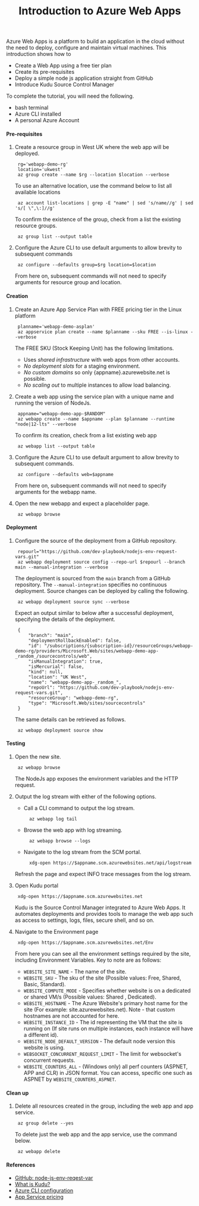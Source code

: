 ﻿---
title: Introduction to Azure Web Apps
---

Azure Web Apps is a platform to build an application in the cloud without the need to deploy, configure and maintain virtual machines. This introduction shows how to

- Create a Web App using a free tier plan
- Create its pre-requisites
- Deploy a simple node js application straight from GitHub
- Introduce Kudu Source Control Manager

To complete the tutorial, you will need the following.

- bash terminal
- Azure CLI installed
- A personal Azure Account

#### Pre-requisites

1. Create a resource group in West UK where the web app will be deployed.

        rg='webapp-demo-rg'
        location='ukwest'
        az group create --name $rg --location $location --verbose

    To use an alternative location, use the command below to list all available locations

        az account list-locations | grep -E "name" | sed 's/name//g' | sed 's/[ \",\:]//g'

    To confirm the existence of the group, check from a list the existing resource groups.

        az group list --output table

1. Configure the Azure CLI to use default arguments to allow brevity to subsequent commands
        
        az configure --defaults group=$rg location=$location

     From here on, subsequent commands will not need to specify arguments for resource group and location.

#### Creation

1. Create an Azure App Service Plan with FREE pricing tier in the Linux platform
 
        planname='webapp-demo-asplan'
        az appservice plan create --name $planname --sku FREE --is-linux --verbose

    The FREE SKU (Stock Keeping Unit) has the following limitations.

    - Uses _shared infrastructure_ with web apps from other accounts.
    - _No deployment slots_ for a staging environment.
    - _No custom domains_ so only {appname}.azurewebsite.net is possible.
    - _No scaling out_ to multiple instances to allow load balancing.

1. Create a web app using the service plan with a unique name and running the version of NodeJs.

        appname="webapp-demo-app-$RANDOM"
        az webapp create --name $appname --plan $planname --runtime "node|12-lts" --verbose

    To confirm its creation, check from a list existing web app

        az webapp list --output table

1. Configure the Azure CLI to use default argument to allow brevity to subsequent commands.
        
        az configure --defaults web=$appname
        
     From here on, subsequent commands will not need to specify arguments for the webapp name.

1. Open the new webapp and expect a placeholder page.

        az webapp browse

#### Deployment

1. Configure the source of the deployment from a GitHub repository.

        repourl="https://github.com/dev-playbook/nodejs-env-request-vars.git"
        az webapp deployment source config --repo-url $repourl --branch main --manual-integration --verbose

    The deployment is sourced from the <code>main</code> branch from a GitHub repository. The <code>--manual-integration</code> specifies no continuous deployment. Source changes can be deployed by calling the following.

        az webapp deployment source sync --verbose

    Expect an output similar to below after a successful deployment, specifying the details of the deployment.

        {
            "branch": "main",
            "deploymentRollbackEnabled": false,
            "id": "/subscriptions/{subscription-id}/resourceGroups/webapp-demo-rg/providers/Microsoft.Web/sites/webapp-demo-app-_random_/sourcecontrols/web",
            "isManualIntegration": true,
            "isMercurial": false,
            "kind": null,
            "location": "UK West",
            "name": "webapp-demo-app-_random_",
            "repoUrl": "https://github.com/dev-playbook/nodejs-env-request-vars.git",
            "resourceGroup": "webapp-demo-rg",
            "type": "Microsoft.Web/sites/sourcecontrols"
        }

    The same details can be retrieved as follows.

        az webapp deployment source show

#### Testing

1. Open the new site. 

        az webapp browse

    The NodeJs app exposes the environment variables and the HTTP request.

1. Output the log stream with either of the following options.

    - Call a CLI command to output the log stream.

            az webapp log tail

    - Browse the web app with log streaming.

            az webapp browse --logs

    - Navigate to the log stream from the SCM portal.

            xdg-open https://$appname.scm.azurewebsites.net/api/logstream

    Refresh the page and expect INFO trace messages from the log stream.

1. Open Kudu portal

        xdg-open https://$appname.scm.azurewebsites.net

    Kudu is the Source Control Manager integrated to Azure Web Apps. It automates deployments and provides tools to manage the web app such as access to settings, logs, files, secure shell, and so on.

1. Navigate to the Environment page

        xdg-open https://$appname.scm.azurewebsites.net/Env

    From here you can see all the environment settings required by the site, including Environment Variables. Key to note are as follows:

    - <code>WEBSITE_SITE_NAME</code> - The name of the site.
    - <code>WEBSITE_SKU</code> - The sku of the site (Possible values: Free, Shared, Basic, Standard).
    - <code>WEBSITE_COMPUTE_MODE</code> - Specifies whether website is on a dedicated or shared VM/s (Possible values: Shared , Dedicated).
    - <code>WEBSITE_HOSTNAME</code> - The Azure Website's primary host name for the site (For example: site.azurewebsites.net). Note     - that custom hostnames are not accounted for here.
    - <code>WEBSITE_INSTANCE_ID</code> - The id representing the VM that the site is running on (If site runs on multiple instances, each instance will have a different id).
    - <code>WEBSITE_NODE_DEFAULT_VERSION</code> - The default node version this website is using.
    - <code>WEBSOCKET_CONCURRENT_REQUEST_LIMIT</code> - The limit for websocket's concurrent requests.
    - <code>WEBSITE_COUNTERS_ALL</code> - (Windows only) all perf counters (ASPNET, APP and CLR) in JSON format. You can access, specific one such as ASPNET by <code>WEBSITE_COUNTERS_ASPNET</code>.

#### Clean up

1. Delete all resources created in the group, including the web app and app service.

        az group delete --yes

    To delete just the web app and the app service, use the command below.

        az webapp delete

#### References

- [GitHub: node-js-env-reqest-var](https://github.com/dev-playbook/nodejs-env-request-vars)
- [What is Kudu?](https://azure.microsoft.com/en-gb/resources/videos/what-is-kudu-with-david-ebbo/)
- [Azure CLI configuration](https://docs.microsoft.com/en-us/cli/azure/azure-cli-configuration)
- [App Service pricing](https://azure.microsoft.com/en-gb/pricing/details/app-service/windows/)
